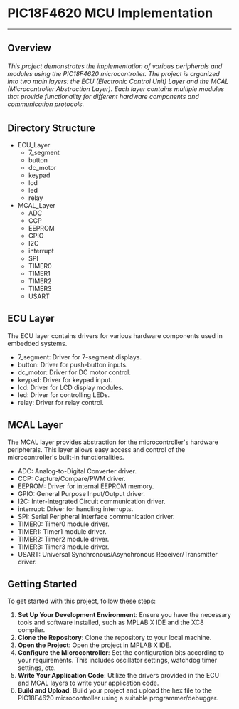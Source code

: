 # PIC18F4620 MCU Implementation

---

## Overview


###### This project demonstrates the implementation of various peripherals and modules using the PIC18F4620 microcontroller. The project is organized into two main layers: the ECU (Electronic Control Unit) Layer and the MCAL (Microcontroller Abstraction Layer). Each layer contains multiple modules that provide functionality for different hardware components and communication protocols.

## Directory Structure
+ ECU_Layer
  + 7_segment
  + button
  + dc_motor
  + keypad
  + lcd
  + led
  + relay
+ MCAL_Layer
  + ADC
  + CCP
  + EEPROM
  + GPIO
  + I2C
  + interrupt
  + SPI
  + TIMER0
  + TIMER1
  + TIMER2
  + TIMER3
  + USART



 ## ECU Layer
 
 The ECU layer contains drivers for various hardware components used in embedded systems.

 + 7_segment: Driver for 7-segment displays.
  + button: Driver for push-button inputs.
  + dc_motor: Driver for DC motor control.
  + keypad: Driver for keypad input.
  + lcd: Driver for LCD display modules.
  + led: Driver for controlling LEDs.
  + relay: Driver for relay control.

 ## MCAL Layer
The MCAL layer provides abstraction for the microcontroller's hardware peripherals. This layer allows easy access and control of the microcontroller's built-in functionalities.

  + ADC: Analog-to-Digital Converter driver.
  + CCP: Capture/Compare/PWM driver.
  + EEPROM: Driver for internal EEPROM memory.
  + GPIO: General Purpose Input/Output driver.
  + I2C: Inter-Integrated Circuit communication driver.
  + interrupt: Driver for handling interrupts.
  + SPI: Serial Peripheral Interface communication driver.
  + TIMER0: Timer0 module driver.
  + TIMER1: Timer1 module driver.
  + TIMER2: Timer2 module driver.
  + TIMER3: Timer3 module driver.
  + USART: Universal Synchronous/Asynchronous Receiver/Transmitter driver.

## Getting Started

To get started with this project, follow these steps:
1. **Set Up Your Development Environment**: Ensure you have the necessary tools and software installed, such as MPLAB X IDE and the XC8 compiler.
2. **Clone the Repository**: Clone the repository to your local machine.
3. **Open the Project**: Open the project in MPLAB X IDE.
4. **Configure the Microcontroller**: Set the configuration bits according to your requirements. This includes oscillator settings, watchdog timer settings, etc.
5. **Write Your Application Code**: Utilize the drivers provided in the ECU and MCAL layers to write your application code.
6. **Build and Upload**:  Build your project and upload the hex file to the PIC18F4620 microcontroller using a suitable programmer/debugger.
  
